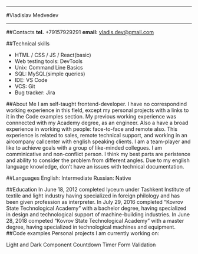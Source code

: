 ***
#Vladislav Medvedev
***
##Contacts
**tel.** +79157929291
**email:** vladis.dev@gmail.com

##Technical skills
- HTML / CSS / JS / React(basic)
- Web testing tools: DevTools
- Unix: Command Line Basics
- SQL: MySQL(simple queries)
- IDE: VS Code
- VCS: Git
- Bug tracker: Jira

##About Me
I am self-taught frontend-developer. I have no correspondind working experience in this field, except my personal projects with a links to it in the Code examples section.
My previous working experience was connnected with my Academy degree, as an engineer. Also a have a broad experience in working with people: face-to-face and remote also. This experience is related to sales, remote technical support, and working in an aircompany callcenter with english speaking clients.
I am a team-player and like to achieve goals with a group of like-minded collegues. I am comminicative and non-conflict person. I think my best parts are peristence and ability to consider the problem from different angles. Due to my english language knowledge, don’t have an issues with technical documentation.

##Languages
English: Intermediate
Russian: Native

##Education
In June 18, 2012 completed lyceum under Tashkent Institute of textile and light industry having specialized in foreign philology and has been given profession as interpreter.
In July 29, 2016 completed “Kovrov State Technological Academy” with a bachelor degree, having specialized in design and technological support of machine-building industries.
In June 28, 2018 competed “Kovrov State Technological Academy” with a master degree, having specialized in technological machines and equipment.
##Code examples
Personal projects I am currently working on:

Light and Dark Component
Countdown Timer
Form Validation